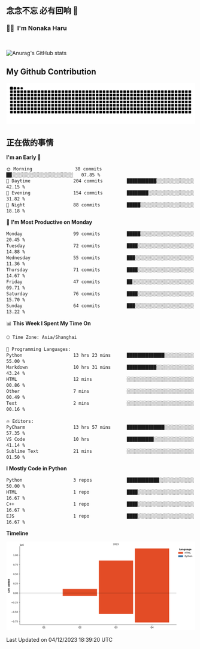 ## 念念不忘 必有回响  👋
### 👨‍🔧&nbsp;&nbsp;I'm Nonaka Haru

<br>

![Anurag's GitHub stats](https://github-readme-stats.vercel.app/api?username=abinzzz&count_private=true&show_icons=true&theme=tokyonight)


## My Github Contribution
![](https://github.com/abinzzz/abinzzz/blob/output/github-contribution-grid-snake.svg)

## 正在做的事情

<!--START_SECTION:waka-->
**I'm an Early 🐤** 

```text
🌞 Morning                38 commits          ██░░░░░░░░░░░░░░░░░░░░░░░   07.85 % 
🌆 Daytime                204 commits         ███████████░░░░░░░░░░░░░░   42.15 % 
🌃 Evening                154 commits         ████████░░░░░░░░░░░░░░░░░   31.82 % 
🌙 Night                  88 commits          █████░░░░░░░░░░░░░░░░░░░░   18.18 % 
```
📅 **I'm Most Productive on Monday** 

```text
Monday                   99 commits          █████░░░░░░░░░░░░░░░░░░░░   20.45 % 
Tuesday                  72 commits          ████░░░░░░░░░░░░░░░░░░░░░   14.88 % 
Wednesday                55 commits          ███░░░░░░░░░░░░░░░░░░░░░░   11.36 % 
Thursday                 71 commits          ████░░░░░░░░░░░░░░░░░░░░░   14.67 % 
Friday                   47 commits          ██░░░░░░░░░░░░░░░░░░░░░░░   09.71 % 
Saturday                 76 commits          ████░░░░░░░░░░░░░░░░░░░░░   15.70 % 
Sunday                   64 commits          ███░░░░░░░░░░░░░░░░░░░░░░   13.22 % 
```


📊 **This Week I Spent My Time On** 

```text
🕑︎ Time Zone: Asia/Shanghai

💬 Programming Languages: 
Python                   13 hrs 23 mins      ██████████████░░░░░░░░░░░   55.00 % 
Markdown                 10 hrs 31 mins      ███████████░░░░░░░░░░░░░░   43.24 % 
HTML                     12 mins             ░░░░░░░░░░░░░░░░░░░░░░░░░   00.86 % 
Other                    7 mins              ░░░░░░░░░░░░░░░░░░░░░░░░░   00.49 % 
Text                     2 mins              ░░░░░░░░░░░░░░░░░░░░░░░░░   00.16 % 

🔥 Editors: 
PyCharm                  13 hrs 57 mins      ██████████████░░░░░░░░░░░   57.35 % 
VS Code                  10 hrs              ██████████░░░░░░░░░░░░░░░   41.14 % 
Sublime Text             21 mins             ░░░░░░░░░░░░░░░░░░░░░░░░░   01.50 % 
```

**I Mostly Code in Python** 

```text
Python                   3 repos             ████████████░░░░░░░░░░░░░   50.00 % 
HTML                     1 repo              ████░░░░░░░░░░░░░░░░░░░░░   16.67 % 
C++                      1 repo              ████░░░░░░░░░░░░░░░░░░░░░   16.67 % 
EJS                      1 repo              ████░░░░░░░░░░░░░░░░░░░░░   16.67 % 
```



**Timeline**

![Lines of Code chart](https://raw.githubusercontent.com/abinzzz/abinzzz/main/assets/bar_graph.png)


 Last Updated on 04/12/2023 18:39:20 UTC
<!--END_SECTION:waka-->


